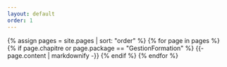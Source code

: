 ```yaml
---
layout: default
order: 1
---
```

{% assign pages = site.pages | sort: "order" %}
{% for page in pages %}
  {% if page.chapitre or page.package == "GestionFormation" %}
    {{- page.content | markdownify -}}
  {% endif %}
{% endfor %}
